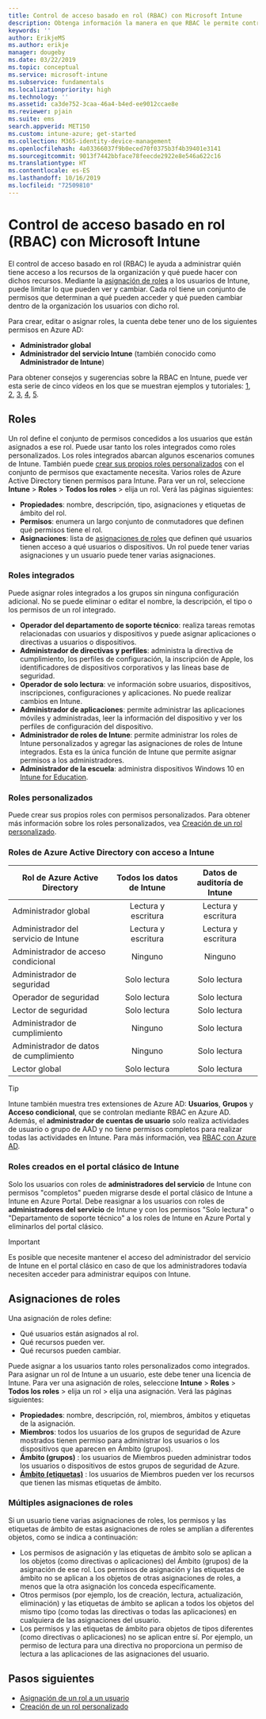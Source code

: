 ```yaml
---
title: Control de acceso basado en rol (RBAC) con Microsoft Intune
description: Obtenga información la manera en que RBAC le permite controlar quién puede realizar acciones y cambios en Microsoft Intune.
keywords: ''
author: ErikjeMS
ms.author: erikje
manager: dougeby
ms.date: 03/22/2019
ms.topic: conceptual
ms.service: microsoft-intune
ms.subservice: fundamentals
ms.localizationpriority: high
ms.technology: ''
ms.assetid: ca3de752-3caa-46a4-b4ed-ee9012ccae8e
ms.reviewer: pjain
ms.suite: ems
search.appverid: MET150
ms.custom: intune-azure; get-started
ms.collection: M365-identity-device-management
ms.openlocfilehash: 4a03366037f9b0eced70f0375b3f4b39401e3141
ms.sourcegitcommit: 9013f7442bbface78feecde2922e8e546a622c16
ms.translationtype: HT
ms.contentlocale: es-ES
ms.lasthandoff: 10/16/2019
ms.locfileid: "72509810"
---
```

# <a name="role-based-access-control-rbac-with-microsoft-intune"></a>Control de acceso basado en rol (RBAC) con Microsoft Intune

El control de acceso basado en rol (RBAC) le ayuda a administrar quién tiene acceso a los recursos de la organización y qué puede hacer con dichos recursos.  Mediante la [asignación de roles](assign-role.md) a los usuarios de Intune, puede limitar lo que pueden ver y cambiar. Cada rol tiene un conjunto de permisos que determinan a qué pueden acceder y qué pueden cambiar dentro de la organización los usuarios con dicho rol.

Para crear, editar o asignar roles, la cuenta debe tener uno de los siguientes permisos en Azure AD:
- **Administrador global**
- **Administrador del servicio Intune** (también conocido como **Administrador de Intune**)

Para obtener consejos y sugerencias sobre la RBAC en Intune, puede ver esta serie de cinco vídeos en los que se muestran ejemplos y tutoriales: [1](https://www.youtube.com/watch?v=5deXLMLcnKY), [2](https://www.youtube.com/watch?v=38dnMBLuxbQ), [3](https://www.youtube.com/watch?v=6vqg9cAkMbY), [4](https://www.youtube.com/watch?v=5yOLajFFMHE), [5](https://www.youtube.com/watch?v=P5DDvsSF4Wk).

## <a name="roles"></a>Roles
Un rol define el conjunto de permisos concedidos a los usuarios que están asignados a ese rol.
Puede usar tanto los roles integrados como roles personalizados. Los roles integrados abarcan algunos escenarios comunes de Intune. También puede [crear sus propios roles personalizados](create-custom-role.md) con el conjunto de permisos que exactamente necesita. Varios roles de Azure Active Directory tienen permisos para Intune.
Para ver un rol, seleccione **Intune** > **Roles** > **Todos los roles** > elija un rol. Verá las páginas siguientes:

- **Propiedades**: nombre, descripción, tipo, asignaciones y etiquetas de ámbito del rol. 
- **Permisos**: enumera un largo conjunto de conmutadores que definen qué permisos tiene el rol.
- **Asignaciones**: lista de [asignaciones de roles]( assign-role.md) que definen qué usuarios tienen acceso a qué usuarios o dispositivos. Un rol puede tener varias asignaciones y un usuario puede tener varias asignaciones.

### <a name="built-in-roles"></a>Roles integrados
Puede asignar roles integrados a los grupos sin ninguna configuración adicional. No se puede eliminar o editar el nombre, la descripción, el tipo o los permisos de un rol integrado.

- **Operador del departamento de soporte técnico**: realiza tareas remotas relacionadas con usuarios y dispositivos y puede asignar aplicaciones o directivas a usuarios o dispositivos.
- **Administrador de directivas y perfiles**: administra la directiva de cumplimiento, los perfiles de configuración, la inscripción de Apple, los identificadores de dispositivos corporativos y las líneas base de seguridad.
- **Operador de solo lectura**: ve información sobre usuarios, dispositivos, inscripciones, configuraciones y aplicaciones. No puede realizar cambios en Intune.
- **Administrador de aplicaciones**: permite administrar las aplicaciones móviles y administradas, leer la información del dispositivo y ver los perfiles de configuración del dispositivo.
- **Administrador de roles de Intune**: permite administrar los roles de Intune personalizados y agregar las asignaciones de roles de Intune integrados. Esta es la única función de Intune que permite asignar permisos a los administradores.
- **Administrador de la escuela**: administra dispositivos Windows 10 en [Intune for Education](../introduction-intune-education.md).

### <a name="custom-roles"></a>Roles personalizados
Puede crear sus propios roles con permisos personalizados. Para obtener más información sobre los roles personalizados, vea [Creación de un rol personalizado](create-custom-role.md).

### <a name="azure-active-directory-roles-with-intune-access"></a>Roles de Azure Active Directory con acceso a Intune
| Rol de Azure Active Directory | Todos los datos de Intune | Datos de auditoría de Intune |
| --- | :---: | :---: |
| Administrador global | Lectura y escritura | Lectura y escritura |
| Administrador del servicio de Intune | Lectura y escritura | Lectura y escritura |
| Administrador de acceso condicional | Ninguno | Ninguno |
| Administrador de seguridad | Solo lectura | Solo lectura |
| Operador de seguridad | Solo lectura | Solo lectura |
| Lector de seguridad | Solo lectura | Solo lectura |
| Administrador de cumplimiento | Ninguno | Solo lectura |
| Administrador de datos de cumplimiento | Ninguno | Solo lectura |
| Lector global | Solo lectura | Solo lectura |

> [!TIP]
> Intune también muestra tres extensiones de Azure AD: **Usuarios**, **Grupos** y **Acceso condicional**, que se controlan mediante RBAC en Azure AD. Además, el **administrador de cuentas de usuario** solo realiza actividades de usuario o grupo de AAD y no tiene permisos completos para realizar todas las actividades en Intune. Para más información, vea [RBAC con Azure AD](https://docs.microsoft.com/azure/active-directory/active-directory-assign-admin-roles).
### <a name="roles-created-in-the-intune-classic-portal"></a>Roles creados en el portal clásico de Intune
Solo los usuarios con roles de **administradores del servicio** de Intune con permisos "completos" pueden migrarse desde el portal clásico de Intune a Intune en Azure Portal. Debe reasignar a los usuarios con roles de **administradores del servicio** de Intune y con los permisos "Solo lectura" o "Departamento de soporte técnico" a los roles de Intune en Azure Portal y eliminarlos del portal clásico.
> [!IMPORTANT]
> Es posible que necesite mantener el acceso del administrador del servicio de Intune en el portal clásico en caso de que los administradores todavía necesiten acceder para administrar equipos con Intune.

## <a name="role-assignments"></a>Asignaciones de roles
Una asignación de roles define:

- Qué usuarios están asignados al rol.
- Qué recursos pueden ver.
- Qué recursos pueden cambiar.

Puede asignar a los usuarios tanto roles personalizados como integrados. Para asignar un rol de Intune a un usuario, este debe tener una licencia de Intune.
Para ver una asignación de roles, seleccione **Intune** > **Roles** > **Todos los roles** > elija un rol > elija una asignación. Verá las páginas siguientes:

- **Propiedades**: nombre, descripción, rol, miembros, ámbitos y etiquetas de la asignación.
- **Miembros**: todos los usuarios de los grupos de seguridad de Azure mostrados tienen permiso para administrar los usuarios o los dispositivos que aparecen en Ámbito (grupos).
- **Ámbito (grupos)** : los usuarios de Miembros pueden administrar todos los usuarios o dispositivos de estos grupos de seguridad de Azure.
- **[Ámbito (etiquetas)](scope-tags.md)** : los usuarios de Miembros pueden ver los recursos que tienen las mismas etiquetas de ámbito.

### <a name="multiple-role-assignments"></a>Múltiples asignaciones de roles
Si un usuario tiene varias asignaciones de roles, los permisos y las etiquetas de ámbito de estas asignaciones de roles se amplían a diferentes objetos, como se indica a continuación:

- Los permisos de asignación y las etiquetas de ámbito solo se aplican a los objetos (como directivas o aplicaciones) del Ámbito (grupos) de la asignación de ese rol. Los permisos de asignación y las etiquetas de ámbito no se aplican a los objetos de otras asignaciones de roles, a menos que la otra asignación los conceda específicamente.
- Otros permisos (por ejemplo, los de creación, lectura, actualización, eliminación) y las etiquetas de ámbito se aplican a todos los objetos del mismo tipo (como todas las directivas o todas las aplicaciones) en cualquiera de las asignaciones del usuario.
- Los permisos y las etiquetas de ámbito para objetos de tipos diferentes (como directivas o aplicaciones) no se aplican entre sí. Por ejemplo, un permiso de lectura para una directiva no proporciona un permiso de lectura a las aplicaciones de las asignaciones del usuario.

## <a name="next-steps"></a>Pasos siguientes
- [Asignación de un rol a un usuario](assign-role.md)
- [Creación de un rol personalizado](create-custom-role.md)
